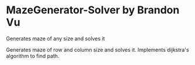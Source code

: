 # MazeGenerator-Solver by Brandon Vu
Generates maze of any size and solves it

Generates maze of row and column size and solves it. Implements dijkstra's algorithm to find path.

